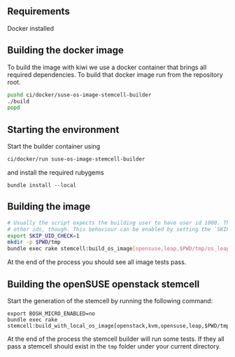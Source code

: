 ## Requirements

Docker installed

## Building the docker image

To build the image with kiwi we use a docker container that brings all required dependencies.
To build that docker image run from the repository root.

```bash
pushd ci/docker/suse-os-image-stemcell-builder
./build
popd
```

## Starting the environment

Start the builder container using

```bash
ci/docker/run suse-os-image-stemcell-builder
```

and install the required rubygems

```
bundle install --local
```

## Building the image

```bash
# Usually the script expects the building user to have user id 1000. The SUSE based container also supports
# other ids, though. This behaviour can be enabled by setting the `SKIP_UID_CHECK` environment variable.
export SKIP_UID_CHECK=1
mkdir -p $PWD/tmp
bundle exec rake stemcell:build_os_image[opensuse,leap,$PWD/tmp/os_leap_base_image.tgz]
```

At the end of the process you should see all image tests pass.

## Building the openSUSE openstack stemcell

Start the generation of the stemcell by running the following command:

```
export BOSH_MICRO_ENABLED=no
bundle exec rake stemcell:build_with_local_os_image[openstack,kvm,opensuse,leap,$PWD/tmp/os_leap_base_image.tgz]
```

At the end of the process the stemcell builder will run some tests. If they all pass a stemcell should exist in the `tmp` folder under your current directory.

